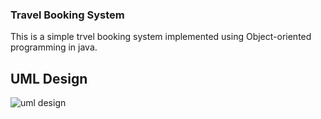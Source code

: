 ### Travel Booking System
This is a simple trvel booking system implemented using Object-oriented programming in java. 
## UML Design
![uml design](https://github.com/atash-mandal/nymble-labs-task/assets/102474701/018e6bd6-4e90-4b12-bc28-49d0288ddf1f)

